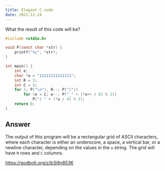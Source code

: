 ```yaml
---
title: Elegant C code
date: 2022-12-24
---
```


What the result of this code will be?

```c
#include <stdio.h>

void P(const char *str) {
    printf("%c", *str);
}

int main() {
    int e;
    char *u = "11111111111111";
    int R = 3;
    int C = 5;
    for (; P("\n"), R--; P("|"))
        for (e = C; e--; P("_" + (*u++ / 8) % 2))
            P("| " + (*u / 4) % 2);
    return 0;
}
```


## Answer

The output of this program will be a rectangular grid of ASCII characters, where each character is either an underscore, a space, a vertical bar, or a newline character, depending on the values in the `u` string. The grid will have `R` rows and `C` columns.

https://godbolt.org/z/b3j9n853K